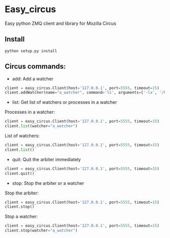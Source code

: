 # Easy_circus 

Easy python ZMQ client and library for Mozilla Circus

## Install
```
python setup.py install
```


## Circus commands:

 * add: Add a watcher
 ```python
 client = easy_circus.Client(host='127.0.0.1', port=5555, timeout=15)
 client.addWatcher(name="a_watcher", command='ls', arguments=['-la', '/home'], autostart=true)
 ```

 * list: Get list of watchers or processes in a watcher
 
 Processes in a watcher:
 ```python
 client = easy_circus.Client(host='127.0.0.1', port=5555, timeout=15)
 client.list(watcher="a_watcher")
 ```
 
 List of watchers:
 ```python
 client = easy_circus.Client(host='127.0.0.1', port=5555, timeout=15)
 client.list()
 ```
 
 * quit: Quit the arbiter immediately
 ```python
 client = easy_circus.Client(host='127.0.0.1', port=5555, timeout=15)
 client.quit()
 ```
 
 * stop: Stop the arbiter or a watcher
 
 Stop the arbiter:
 ```python
 client = easy_circus.Client(host='127.0.0.1', port=5555, timeout=15)
 client.stop()
 ```
 
 Stop a watcher:
 ```python
 client = easy_circus.Client(host='127.0.0.1', port=5555, timeout=15)
 client.stop(watcher="a_watcher")
 ```
 
 

